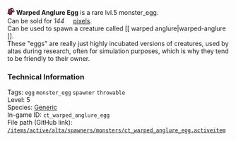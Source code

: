 ![ ](https://raw.githubusercontent.com/Ceterai/Enternia/main/items/active/alta/spawners/monsters/ct_warped_anglure_egg.png) **Warped Anglure Egg** is a rare lvl.5 monster_egg.  
Can be sold for *144* <img src="https://starbounder.org/mediawiki/images/2/21/Pixel.png" width="12" height="16"/> [pixels](https://starbounder.org/Pixel).  
Can be used to spawn a creature called [[ warped anglure|warped-anglure ]].  
These "eggs" are really just highly incubated versions of creatures, used by altas during research, often for simulation purposes, which is why they tend to be friendly to their owner.

### Technical Information

Tags: `egg` `monster_egg` `spawner` `throwable`  
Level: 5  
Species: [Generic](https://starbounder.org/Perfectly_Generic_Item)  
In-game ID: `ct_warped_anglure_egg`  
File path (GitHub link): [`/items/active/alta/spawners/monsters/ct_warped_anglure_egg.activeitem`](https://github.com/Ceterai/Enternia/blob/main/items/active/alta/spawners/monsters/ct_warped_anglure_egg.activeitem)

